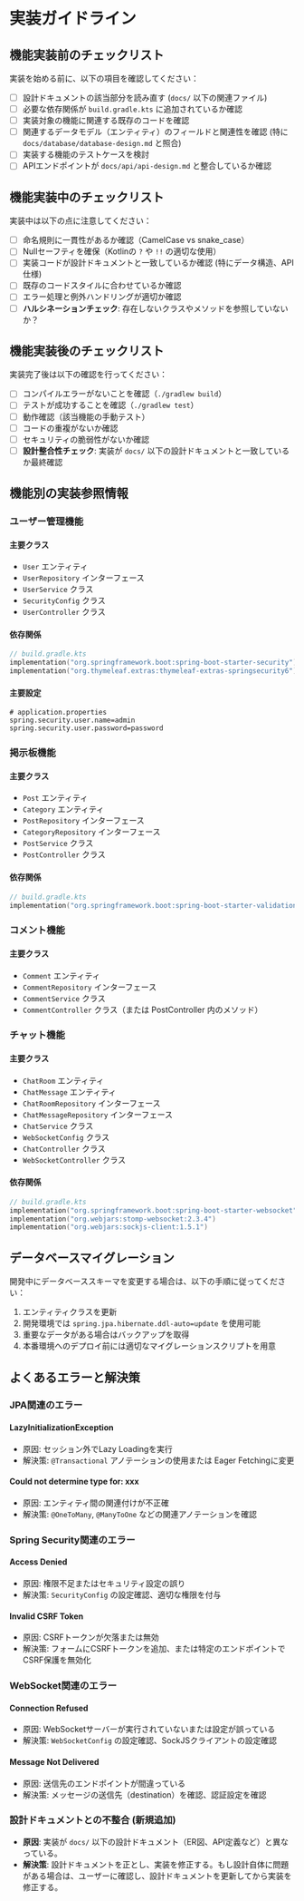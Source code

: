 # 実装ガイドライン

## 機能実装前のチェックリスト

実装を始める前に、以下の項目を確認してください：

- [ ] 設計ドキュメントの該当部分を読み直す (`docs/` 以下の関連ファイル)
- [ ] 必要な依存関係が `build.gradle.kts` に追加されているか確認
- [ ] 実装対象の機能に関連する既存のコードを確認
- [ ] 関連するデータモデル（エンティティ）のフィールドと関連性を確認 (特に `docs/database/database-design.md` と照合)
- [ ] 実装する機能のテストケースを検討
- [ ] APIエンドポイントが `docs/api/api-design.md` と整合しているか確認

## 機能実装中のチェックリスト

実装中は以下の点に注意してください：

- [ ] 命名規則に一貫性があるか確認（CamelCase vs snake_case）
- [ ] Nullセーフティを確保（Kotlinの `?` や `!!` の適切な使用）
- [ ] 実装コードが設計ドキュメントと一致しているか確認 (特にデータ構造、API仕様)
- [ ] 既存のコードスタイルに合わせているか確認
- [ ] エラー処理と例外ハンドリングが適切か確認
- [ ] **ハルシネーションチェック**: 存在しないクラスやメソッドを参照していないか？

## 機能実装後のチェックリスト

実装完了後は以下の確認を行ってください：

- [ ] コンパイルエラーがないことを確認（`./gradlew build`）
- [ ] テストが成功することを確認（`./gradlew test`）
- [ ] 動作確認（該当機能の手動テスト）
- [ ] コードの重複がないか確認
- [ ] セキュリティの脆弱性がないか確認
- [ ] **設計整合性チェック**: 実装が `docs/` 以下の設計ドキュメントと一致しているか最終確認

## 機能別の実装参照情報

### ユーザー管理機能

#### 主要クラス
- `User` エンティティ
- `UserRepository` インターフェース
- `UserService` クラス
- `SecurityConfig` クラス
- `UserController` クラス

#### 依存関係
```kotlin
// build.gradle.kts
implementation("org.springframework.boot:spring-boot-starter-security")
implementation("org.thymeleaf.extras:thymeleaf-extras-springsecurity6")
```

#### 主要設定
```properties
# application.properties
spring.security.user.name=admin
spring.security.user.password=password
```

### 掲示板機能

#### 主要クラス
- `Post` エンティティ
- `Category` エンティティ
- `PostRepository` インターフェース
- `CategoryRepository` インターフェース
- `PostService` クラス
- `PostController` クラス

#### 依存関係
```kotlin
// build.gradle.kts
implementation("org.springframework.boot:spring-boot-starter-validation")
```

### コメント機能

#### 主要クラス
- `Comment` エンティティ
- `CommentRepository` インターフェース
- `CommentService` クラス
- `CommentController` クラス（または PostController 内のメソッド）

### チャット機能

#### 主要クラス
- `ChatRoom` エンティティ
- `ChatMessage` エンティティ
- `ChatRoomRepository` インターフェース
- `ChatMessageRepository` インターフェース
- `ChatService` クラス
- `WebSocketConfig` クラス
- `ChatController` クラス
- `WebSocketController` クラス

#### 依存関係
```kotlin
// build.gradle.kts
implementation("org.springframework.boot:spring-boot-starter-websocket")
implementation("org.webjars:stomp-websocket:2.3.4")
implementation("org.webjars:sockjs-client:1.5.1")
```

## データベースマイグレーション

開発中にデータベーススキーマを変更する場合は、以下の手順に従ってください：

1. エンティティクラスを更新
2. 開発環境では `spring.jpa.hibernate.ddl-auto=update` を使用可能
3. 重要なデータがある場合はバックアップを取得
4. 本番環境へのデプロイ前には適切なマイグレーションスクリプトを用意

## よくあるエラーと解決策

### JPA関連のエラー

#### LazyInitializationException
- 原因: セッション外でLazy Loadingを実行
- 解決策: `@Transactional` アノテーションの使用または Eager Fetchingに変更

#### Could not determine type for: xxx
- 原因: エンティティ間の関連付けが不正確
- 解決策: `@OneToMany`, `@ManyToOne` などの関連アノテーションを確認

### Spring Security関連のエラー

#### Access Denied
- 原因: 権限不足またはセキュリティ設定の誤り
- 解決策: `SecurityConfig` の設定確認、適切な権限を付与

#### Invalid CSRF Token
- 原因: CSRFトークンが欠落または無効
- 解決策: フォームにCSRFトークンを追加、または特定のエンドポイントでCSRF保護を無効化

### WebSocket関連のエラー

#### Connection Refused
- 原因: WebSocketサーバーが実行されていないまたは設定が誤っている
- 解決策: `WebSocketConfig` の設定確認、SockJSクライアントの設定確認

#### Message Not Delivered
- 原因: 送信先のエンドポイントが間違っている
- 解決策: メッセージの送信先（destination）を確認、認証設定を確認

### 設計ドキュメントとの不整合 (新規追加)

- **原因**: 実装が `docs/` 以下の設計ドキュメント（ER図、API定義など）と異なっている。
- **解決策**: 設計ドキュメントを正とし、実装を修正する。もし設計自体に問題がある場合は、ユーザーに確認し、設計ドキュメントを更新してから実装を修正する。

